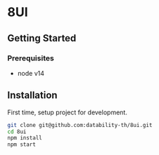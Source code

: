 # 8UI

## Getting Started

### Prerequisites
- node v14

## Installation

First time, setup project for development.
```bash
git clone git@github.com:datability-th/8ui.git
cd 8ui
npm install
npm start
```